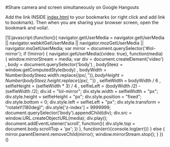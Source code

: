 #Share camera and screen simultaneously on Google Hangouts

Add the link INSIDE [index.html](index.html) to your bookmarks (or right click and add link to bookmark). Then when you are sharing your browser screen, open the bookmark and voila!.

[1]:javascript:(function(){   navigator.getUserMedia = navigator.getUserMedia || navigator.webkitGetUserMedia || navigator.mozGetUserMedia || navigator.msGetUserMedia;   var mirror = document.querySelector('#lol-mirror');    if (!mirror) {     navigator.getUserMedia({video: true}, function(media) {       window.mirrorStream = media;          var div = document.createElement('video')         , body = document.querySelector('body')         , bodySteez = window.getComputedStyle(body)         , bodyWidth = Number(bodySteez.width.replace(/px$/, ''))         , bodyHeight = Number(bodySteez.height.replace(/px$/, ''))         , selfieWidth = bodyWidth / 6         , selfieHeight = (selfieWidth * 3) / 4         , selfieLeft = (bodyWidth /2) - (selfieWidth /2);        div.id = "lol-mirror";       div.style.width = selfieWidth + "px";       div.style.height = selfieHeight + "px";       div.style.position = "fixed";       div.style.bottom = 0;       div.style.left = selfieLeft + "px";       div.style.transform = "rotateY(180deg)";       div.style['z-index'] = 9999999;        document.querySelector('body').appendChild(div);       div.src = window.URL.createObjectURL(media);       div.play();             document.addEventListener('scroll', function(){         div.style.top = document.body.scrollTop + 'px';       })            }, function(err){console.log(err)})   } else {     mirror.parentElement.removeChild(mirror);     window.mirrorStream.stop();   }    })()



